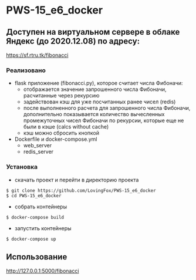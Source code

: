 # PWS-15_e6_docker

## Доступен на виртуальном сервере в облаке Яндекс (до 2020.12.08) по адресу:
https://sf.rtru.tk/fibonacci

### Реализовано
- flask приложение (fibonacci.py), которое считает числа Фибоначи:
  - отображается значение запрошенного числа Фибоначи, расчитанные через рекурсию
  - задействован кэш для уже посчитанных ранее чисел (redis)
  - после выполненного расчета для запрошенного числа Фибоначи, дополнительно показывается количество вычесленных промежуточных чисел Фибоначи по рекурсии, которые еще не были в кэше (calcs without cache)
  - кэш можно сбросить кнопкой
- Dockerfile и docker-compose.yml
  - web_server
  - redis_server

### Установка
- скачать проект и перейти в директорию проекта
```
$ git clone https://github.com/LovingFox/PWS-15_e6_docker
$ cd PWS-15_e6_docker
```
- собрать контейнеры
```
$ docker-compose build
```
- запустить контейнеры
```
$ docker-compose up
```

## Использование
http://127.0.0.1:5000/fibonacci

